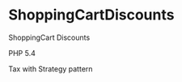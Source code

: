 ShoppingCartDiscounts
===============================

ShoppingCart Discounts

PHP 5.4

Tax with Strategy pattern

